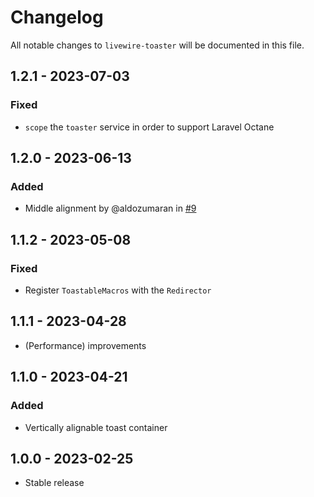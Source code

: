 # Changelog

All notable changes to `livewire-toaster` will be documented in this file.

## 1.2.1 - 2023-07-03

### Fixed

- `scope` the `toaster` service in order to support Laravel Octane

## 1.2.0 - 2023-06-13

### Added

- Middle alignment by @aldozumaran in [#9](https://github.com/masmerise/livewire-toaster/pull/9)

## 1.1.2 - 2023-05-08

### Fixed

- Register `ToastableMacros` with the `Redirector`

## 1.1.1 - 2023-04-28

- (Performance) improvements

## 1.1.0 - 2023-04-21

### Added

- Vertically alignable toast container

## 1.0.0 - 2023-02-25

- Stable release
